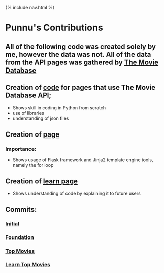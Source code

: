 {% include nav.html %}

# Punnu's Contributions

## All of the following code was created solely by me, however the data was not. All of the data from the API pages was gathered by [The Movie Database](https://www.themoviedb.org/?language=en-US)

## Creation of [code](https://github.com/AkhilNandhakumar/Guython/blob/main/popcorncritics/__init__.py) for pages that use The Movie Database API;
- Shows skill in coding in Python from scratch
- use of libraries
- understanding of json files

## Creation of [page](https://github.com/AkhilNandhakumar/Guython/blob/main/templates/popcornpages/top)
### Importance:
- Shows usage of Flask framework and Jinja2 template engine tools, namely the for loop

## Creation of [learn page](https://github.com/AkhilNandhakumar/Guython/blob/main/templates/popcornpages/topL)
- Shows understanding of code by explaining it to future users

## Commits:
### [Initial](https://github.com/PunarvasuS/PopcornCritics/commit/c90be69af0e0f5eab2a0c7bac087b158f615f8ed)

### [Foundation](https://github.com/PunarvasuS/PopcornCritics/commit/a651d3bf1fb77c0fa713e666d4178f992fc56b98)

### [Top Movies](https://github.com/PunarvasuS/PopcornCritics/commit/a0b60ee3bcf01585553309664e4bbce01eee1b62)

### [Learn Top Movies](https://github.com/AkhilNandhakumar/Guython/commit/0451ccc383aafd016144314ba9016a5f480c8a4f)
